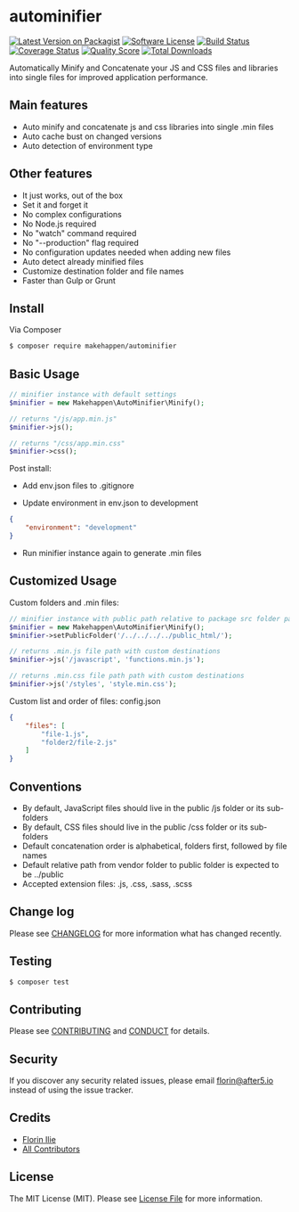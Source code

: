 # autominifier

[![Latest Version on Packagist][ico-version]][link-packagist]
[![Software License][ico-license]](LICENSE.md)
[![Build Status][ico-travis]][link-travis]
[![Coverage Status][ico-scrutinizer]][link-scrutinizer]
[![Quality Score][ico-code-quality]][link-code-quality]
[![Total Downloads][ico-downloads]][link-downloads]


Automatically Minify and Concatenate your JS and CSS files and libraries into single files for improved application performance.

## Main features
 - Auto minify and concatenate js and css libraries into single .min files
 - Auto cache bust on changed versions
 - Auto detection of environment type

## Other features
 - It just works, out of the box
 - Set it and forget it
 - No complex configurations
 - No Node.js required
 - No "watch" command required
 - No "--production" flag required
 - No configuration updates needed when adding new files
 - Auto detect already minified files
 - Customize destination folder and file names
 - Faster than Gulp or Grunt

## Install

Via Composer

``` bash
$ composer require makehappen/autominifier
```

## Basic Usage

``` php
// minifier instance with default settings
$minifier = new Makehappen\AutoMinifier\Minify();

// returns "/js/app.min.js"
$minifier->js();

// returns "/css/app.min.css"
$minifier->css();
```

Post install:

- Add env.json files to .gitignore

- Update environment in env.json to development
``` json
{
    "environment": "development"
}
```

- Run minifier instance again to generate .min files


## Customized Usage

Custom folders and .min files: 
``` php
// minifier instance with public path relative to package src folder path
$minifier = new Makehappen\AutoMinifier\Minify();
$minifier->setPublicFolder('/../../../../public_html/');

// returns .min.js file path with custom destinations
$minifier->js('/javascript', 'functions.min.js');

// returns .min.css file path path with custom destinations
$minifier->js('/styles', 'style.min.css');
```

Custom list and order of files: config.json
```json
{
    "files": [
        "file-1.js",
        "folder2/file-2.js"
    ]
}
```

## Conventions
 - By default, JavaScript files should live in the public /js folder or its sub-folders
 - By default, CSS files should live in the public /css folder or its sub-folders
 - Default concatenation order is alphabetical, folders first, followed by file names
 - Default relative path from vendor folder to public folder is expected to be ../public
 - Accepted extension files: .js, .css, .sass, .scss

## Change log

Please see [CHANGELOG](CHANGELOG.md) for more information what has changed recently.

## Testing

``` bash
$ composer test
```

## Contributing

Please see [CONTRIBUTING](CONTRIBUTING.md) and [CONDUCT](CONDUCT.md) for details.

## Security

If you discover any security related issues, please email florin@after5.io instead of using the issue tracker.

## Credits

- [Florin Ilie][link-author]
- [All Contributors][link-contributors]

## License

The MIT License (MIT). Please see [License File](LICENSE.md) for more information.

[ico-version]: https://img.shields.io/packagist/v/makehappen/autominifier.svg?style=flat-square
[ico-license]: https://img.shields.io/badge/license-MIT-brightgreen.svg?style=flat-square
[ico-travis]: https://img.shields.io/travis/makehappen/autominifier/master.svg?style=flat-square
[ico-scrutinizer]: https://img.shields.io/scrutinizer/coverage/g/makehappen/autominifier.svg?style=flat-square
[ico-code-quality]: https://img.shields.io/scrutinizer/g/makehappen/autominifier.svg?style=flat-square
[ico-downloads]: https://img.shields.io/packagist/dt/makehappen/autominifier.svg?style=flat-square

[link-packagist]: https://packagist.org/packages/makehappen/autominifier
[link-travis]: https://travis-ci.org/makehappen/autominifier
[link-scrutinizer]: https://scrutinizer-ci.com/g/makehappen/autominifier/code-structure
[link-code-quality]: https://scrutinizer-ci.com/g/makehappen/autominifier
[link-downloads]: https://packagist.org/packages/makehappen/autominifier
[link-author]: https://github.com/makehappen
[link-contributors]: ../../contributors
